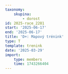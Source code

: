 ```yaml
---
taxonomy:
    skupina:
        - dorost
id: 2025-race_2281
start: '2025-06-17'
end: '2025-06-17'
title: 'D+: Mapový trénink'
type: T
template: trenink
date: '2025-03-29'
import:
    type: members
    time: 1743266404
---
```


